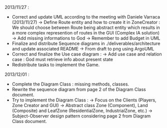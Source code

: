 2013/11/27 :
- Correct and update UML according to the meeting with Daniele Varraca (2013/11/27)
  	  -> Define Route entity and how to create it in ZoneCreator :
	     We should choose between Route being abstract entity which results in a more complex represention of routes in the GUI (Complex IA solution)
	  -> Add missing informations to God
	  -> Remember to add Budget in UML
- Finalize and distribute Sequence diagrams in ./deliverables/architecture and update associated README
  	  -> From draft to png using ArgoUML
- Correct and finalize the Use case diagram : 
  	  -> Add use case and relation case :
	     God must retrieve info about present state
- Redistribute tasks to implement the Game.

2013/12/01 :
- Complete the Diagram Class : missing methods, classes.
- Rewrite the sequence diagram from page 2 of the Diagram Class document.
- Try to implement the Diagram Class :
	  -> Focus on the Clients (Players, Zone Creator and GUI)
	  -> Abstract class Zone (Component), Land (Composite) and LeafZone (ResidentialZone, IndustrialZone, etc.)
	  -> Subject-Observer design pattern considering page 2 from Diagram Class document.
	   